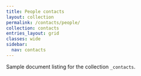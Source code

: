 ```yaml
---
title: People contacts
layout: collection
permalink: /contacts/people/
collection: contacts
entries_layout: grid
classes: wide
sidebar:
  nav: contacts
---
```


Sample document listing for the collection `_contacts`.
